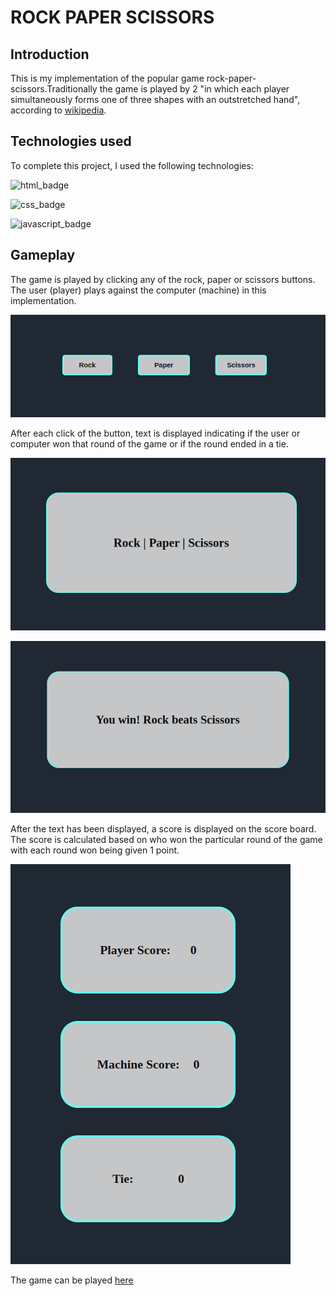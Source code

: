 # **ROCK PAPER SCISSORS**

## **Introduction**
This is my implementation of the popular game rock-paper-scissors.Traditionally the game is played by 2 "in which each player simultaneously forms one of three shapes with an outstretched hand", according to [wikipedia](https://en.wikipedia.org/wiki/Rock_paper_scissors).

## **Technologies used**

To complete this project, I used the following technologies:

![html_badge](https://img.shields.io/badge/HTML5-E34F26?style=for-the-badge&logo=html5&logoColor=white)

![css_badge](https://img.shields.io/badge/CSS3-1572B6?style=for-the-badge&logo=css3&logoColor=white)

![javascript_badge](https://img.shields.io/badge/JavaScript-F7DF1E?style=for-the-badge&logo=javascript&logoColor=black)

## **Gameplay**
The game is played by clicking any of the rock, paper or scissors buttons. The user (player) plays against the computer (machine) in this implementation.

![rpsbuttons](readme-img/rpsbuttons.png)

After each click of the button, text is displayed indicating if the user or computer won that round of the game or if the round ended in a tie.

![rps-display](readme-img/rps-display.png)

![rps-display2](readme-img/rps-display2.png)

After the text has been displayed, a score is displayed on the score board. The score is calculated based on who won the particular round of the game with each round won being given 1 point.

![rpsscoreboard](readme-img/rpsscoreboard.png)

The game can be played [here](https://wilsonsiaw.github.io/Project-Portfolio/rock-paper-scissors/)